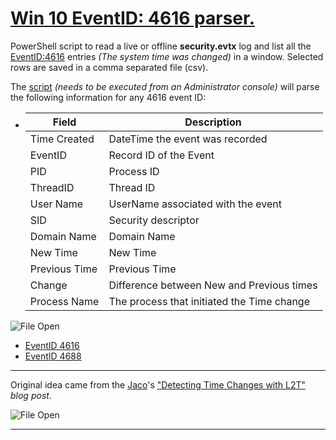 <!-- saved from url=(0054) https://kacos2000.github.io/Win10-Research/EventLogs/ --> 
<!-- https://guides.github.com/features/mastering-markdown/ --> 

# [Win 10 EventID: 4616 parser.](https://github.com/kacos2000/Win10-Research/blob/master/EventLogs/TimeEvents.ps1) # 

PowerShell script to read a live or offline **security.evtx** log and list all the [EventID:4616](https://docs.microsoft.com/en-us/windows/security/threat-protection/auditing/event-4616) entries *(The system time was changed)* in a window. Selected rows are saved in a comma separated file (csv).  

   The [script](https://github.com/kacos2000/Win10-Research/blob/master/EventLogs/TimeEvents.ps1) *(needs to be executed from an Administrator console)* will parse the following information for any 4616 event ID:

   -  Field              | Description
      ------------       | -------------
      Time Created       | DateTime the event was recorded
      EventID            | Record ID of the Event
      PID                | Process ID
      ThreadID           | Thread ID
      User Name          | UserName associated with the event 
      SID                | Security descriptor
      Domain Name        | Domain Name
      New Time           | New Time
      Previous Time      | Previous Time
      Change             | Difference between New and Previous times
      Process Name       | The process that initiated the Time change 
      
   ![File Open](https://raw.githubusercontent.com/kacos2000/Win10-Research/master/EventLogs/O.JPG)
  
  - [EventID 4616](https://docs.microsoft.com/en-us/windows/security/threat-protection/auditing/event-4616)  
  - [EventID 4688](https://docs.microsoft.com/en-us/windows/security/threat-protection/auditing/event-4688)
  
  __________________
   
   Original idea came from the [Jaco](https://twitter.com/jaco_ZA/status/1015495669988122624)'s ["Detecting Time Changes with L2T"](https://www.dfir.co.za/2018/07/07/detecting-time-changes-with-l2t-aint-nobody-got-time-for-that/) *blog post*.
   
   ![File Open](https://raw.githubusercontent.com/kacos2000/Win10-Research/master/EventLogs/T.JPG)
   
  __________________
   
